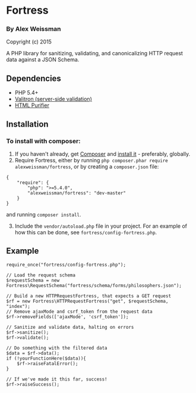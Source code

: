# Fortress

### By Alex Weissman

Copyright (c) 2015

A PHP library for sanitizing, validating, and canonicalizing HTTP request data against a JSON Schema.

## Dependencies

- PHP 5.4+
- [Valitron (server-side validation)](https://github.com/vlucas/valitron)
- [HTML Purifier](https://github.com/ezyang/htmlpurifier)

## Installation

### To install with composer:

1. If you haven't already, get [Composer](http://getcomposer.org/) and [install it](https://getcomposer.org/doc/00-intro.md#installation-linux-unix-osx) - preferably, globally.
2. Require Fortress, either by running `php composer.phar require alexweissman/fortress`, or by creating a `composer.json` file:

```
{
    "require": {
        "php": ">=5.4.0",
        "alexweissman/fortress": "dev-master"
    }
}
```

and running `composer install`.

3. Include the `vendor/autoload.php` file in your project.  For an example of how this can be done, see `fortress/config-fortress.php`.

## Example

```
require_once("fortress/config-fortress.php");

// Load the request schema
$requestSchema = new Fortress\RequestSchema("fortress/schema/forms/philosophers.json");

// Build a new HTTPRequestFortress, that expects a GET request
$rf = new Fortress\HTTPRequestFortress("get", $requestSchema, "index");
// Remove ajaxMode and csrf_token from the request data
$rf->removeFields(['ajaxMode', 'csrf_token']);

// Sanitize and validate data, halting on errors
$rf->sanitize();
$rf->validate();

// Do something with the filtered data
$data = $rf->data();
if (!yourFunctionHere($data)){
    $rf->raiseFatalError();
}

// If we've made it this far, success!
$rf->raiseSuccess();
```
